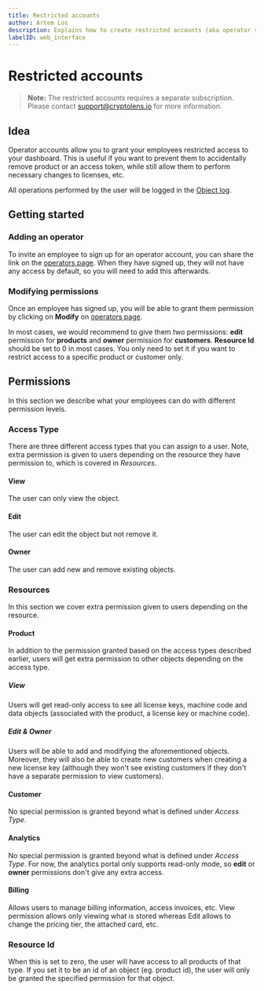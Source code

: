 ```yaml
---
title: Restricted accounts
author: Artem Los
description: Explains how to create restricted accounts (aka operator view).
labelID: web_interface
---
```


# Restricted accounts

> **Note:** The restricted accounts requires a separate subscription. Please contact support@cryptolens.io for more information.

## Idea

Operator accounts allow you to grant your employees restricted access to your dashboard. This is useful if you want to prevent them to accidentally remove product or an access token, while still allow them to perform necessary changes to licenses, etc.

All operations performed by the user will be logged in the [Object log](https://app.cryptolens.io/docs/api/v3/GetObjectLog).

## Getting started

### Adding an operator
To invite an employee to sign up for an operator account, you can share the link on the [operators page](https://app.cryptolens.io/Operator). When they have signed up, they will not have any access by default, so you will need to add this afterwards.

### Modifying permissions
Once an employee has signed up, you will be able to grant them permission by clicking on **Modify** on [operators page](https://app.cryptolens.io/Operator).

In most cases, we would recommend to give them two permissions: **edit** permission for **products** and **owner** permission for **customers**. **Resource Id** should be set to 0 in most cases. You only need to set it if you want to restrict access to a specific product or customer only.

## Permissions

In this section we describe what your employees can do with different permission levels. 

### Access Type
There are three different access types that you can assign to a user. Note, extra permission is given to users depending on the resource they have permission to, which is covered in _Resources_.

#### View
The user can only view the object.

#### Edit 
The user can edit the object but not remove it.

#### Owner
The user can add new and remove existing objects.

### Resources
In this section we cover extra permission given to users depending on the resource.

#### Product
In addition to the permission granted based on the access types described earlier, users will get extra permission to other objects depending on the access type.

##### View
Users will get read-only access to see all license keys, machine code and data objects (associated with the product, a license key or machine code).

##### Edit & Owner
Users will be able to add and modifying the aforementioned objects. Moreover, they will also be able to create new customers when creating a new license key (although they won't see existing customers if they don't have a separate permission to view customers).

#### Customer
No special permission is granted beyond what is defined under _Access Type_.

#### Analytics
No special permission is granted beyond what is defined under _Access Type_. For now, the analytics portal only supports read-only mode, so **edit** or **owner** permissions don't give any extra access.

#### Billing
Allows users to manage billing information, access invoices, etc. View permission allows only viewing what is stored whereas Edit allows to change the pricing tier, the attached card, etc.

### Resource Id
When this is set to zero, the user will have access to all products of that type. If you set it to be an id of an object (eg. product id), the user will only be granted the specified permission for that object.